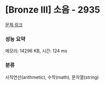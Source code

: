 # [Bronze III] 소음 - 2935 

[문제 링크](https://www.acmicpc.net/problem/2935) 

### 성능 요약

메모리: 14296 KB, 시간: 124 ms

### 분류

사칙연산(arithmetic), 수학(math), 문자열(string)

